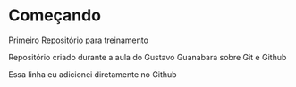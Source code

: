 # Começando
 Primeiro Repositório para treinamento

Repositório criado durante a aula do Gustavo Guanabara sobre Git e Github

Essa linha eu adicionei diretamente no Github
